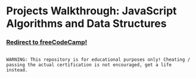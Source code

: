 <h1>Projects Walkthrough: JavaScript Algorithms and Data Structures</h1>
<h3><a href="https://www.freecodecamp.org/learn/javascript-algorithms-and-data-structures/">Redirect to freeCodeCamp!</a></h3>

<code>
WARNING: This repository is for educational purposes only! Cheating / passing the actual certification is not encouraged, get a life instead.
</code>

